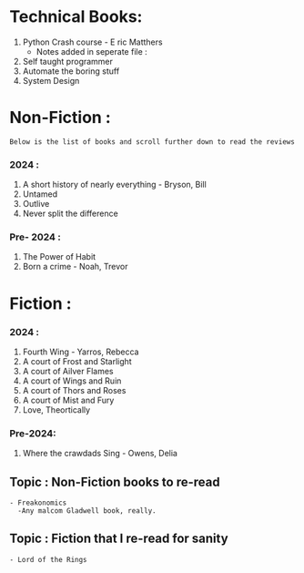 # Technical Books: 
1. Python Crash course - E ric Matthers   
    - Notes added in seperate file : 
2. Self taught programmer
3. Automate the boring stuff
4. System Design 

# Non-Fiction : 
    Below is the list of books and scroll further down to read the reviews
### 2024 : 
1. A short history of nearly everything - Bryson, Bill 
2. Untamed
3. Outlive
4. Never split the difference

### Pre- 2024 : 
1. The Power of Habit
2. Born a crime - Noah, Trevor


# Fiction :

### 2024 : 
1. Fourth Wing - Yarros, Rebecca
2. A court of Frost and Starlight
3. A court of Ailver Flames
4. A court of Wings and Ruin 
5. A court of Thors and Roses 
6. A court of Mist and Fury 
7. Love, Theortically 

### Pre-2024:
1. Where the crawdads Sing - Owens, Delia


## Topic : Non-Fiction books to re-read

    - Freakonomics
      -Any malcom Gladwell book, really. 
## Topic : Fiction that I re-read for sanity 
    
    - Lord of the Rings 
